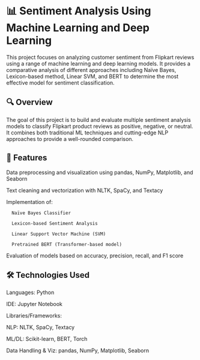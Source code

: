 # 📊 Sentiment Analysis Using Machine Learning and Deep Learning

This project focuses on analyzing customer sentiment from Flipkart reviews using a range of machine learning and deep learning models. It provides a comparative analysis of different approaches including Naïve Bayes, Lexicon-based method, Linear SVM, and BERT to determine the most effective model for sentiment classification.

## 🔍 Overview
The goal of this project is to build and evaluate multiple sentiment analysis models to classify Flipkart product reviews as positive, negative, or neutral. It combines both traditional ML techniques and cutting-edge NLP approaches to provide a well-rounded comparison.

## 🚀 Features
Data preprocessing and visualization using pandas, NumPy, Matplotlib, and Seaborn

Text cleaning and vectorization with NLTK, SpaCy, and Textacy


Implementation of:

      Naïve Bayes Classifier

      Lexicon-based Sentiment Analysis

      Linear Support Vector Machine (SVM)

      Pretrained BERT (Transformer-based model)

Evaluation of models based on accuracy, precision, recall, and F1 score

## 🛠️ Technologies Used
Languages: Python

IDE: Jupyter Notebook

Libraries/Frameworks:

NLP: NLTK, SpaCy, Textacy

ML/DL: Scikit-learn, BERT, Torch

Data Handling & Viz: pandas, NumPy, Matplotlib, Seaborn
